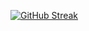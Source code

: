 [![GitHub Streak](https://streak-stats.demolab.com?user=bigjeff187&theme=dark&border_radius=10&date_format=j%20M%5B%20Y%5D)](https://git.io/streak-stats)
<!--
**bigjeff187/bigjeff187** is a ✨ _special_ ✨ repository because its `README.md` (this file) appears on your GitHub profile.

Here are some ideas to get you started:

- 🔭 I’m currently working on ...
- 🌱 I’m currently learning ...
- 👯 I’m looking to collaborate on ...
- 🤔 I’m looking for help with ...
- 💬 Ask me about ...
- 📫 How to reach me: ...
- 😄 Pronouns: ...
- ⚡ Fun fact: ...
-->
